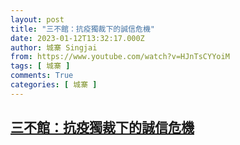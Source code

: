 ```yaml
---
layout: post
title: "三不館：抗疫獨裁下的誠信危機"
date: 2023-01-12T13:32:17.000Z
author: 城寨 Singjai
from: https://www.youtube.com/watch?v=HJnTsCYYoiM
tags: [ 城寨 ]
comments: True
categories: [ 城寨 ]
---
```

<!--1673530337000-->
[三不館：抗疫獨裁下的誠信危機](https://www.youtube.com/watch?v=HJnTsCYYoiM)
------

<div>

</div>
